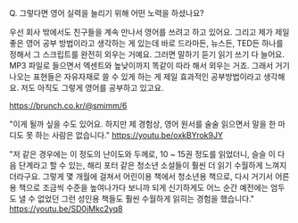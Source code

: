 Q. 그렇다면 영어 실력을 늘리기 위해 어떤 노력을 하셨나요?

우선 회사 밖에서도 친구들을 계속 만나서 영어를 쓰려고 하고 있어요. 그리고 제가 제일 좋은 영어 공부 방법이라고 생각하는 게 있는데 바로 드라마든, 뉴스든, TED든 하나를 정해서 그 스크립트를 완전히 외우는 거예요. 그러면 말하기 듣기 읽기 쓰기 다 늘어요. MP3 파일로 들으면서 엑센트와 높낮이까지 똑같이 따라 해서 외우는 거죠. 그래서 거기 나오는 표현들은 자유자재로 쓸 수 있게 하는 게 제일 효과적인 공부방법이라고 생각해요. 저도 아직도 그렇게 영어를 공부하고 있고요.

https://brunch.co.kr/@smimm/6


"이게 될까 싶을 수도 있어요. 하지만 제 경험상, 영어 원서를 술술 읽으면서 말을 한 마디도 못 하는 사람은 없습니다." https://youtu.be/oxkBYrok9JY 


"저 같은 경우에는 이 정도의 난이도와 두께로, 10 ~ 15권 정도를 읽었더니, 슬슬 이 다음 단계라고 할 수 있는, 해리 포터 같은 청소년 소설들이 훨씬 더 읽기 수월하게 느껴지더라구요. 그렇게 몇 개월에 걸쳐서 어린이용 책에서 청소년용 책으로, 다시 거기서 어른용 책으로 조금씩 수준을 높여나가다 보니까 되게 신기하게도 어느 순간 예전에는 엄두도 낼 수 없었던 그런 성인용 책들도 훨씬 수월하게 읽히는 경험을 했습니다." https://youtu.be/SD0jMkc2yq8 